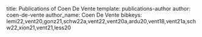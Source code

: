 title: Publications of Coen De Vente
template: publications-author
author: coen-de-vente
author_name: Coen De Vente
bibkeys: lemi22,vent20,gonz21,schw22a,vent22,vent20a,ardu20,vent18,vent21a,schw22,xion21,vent21,less20